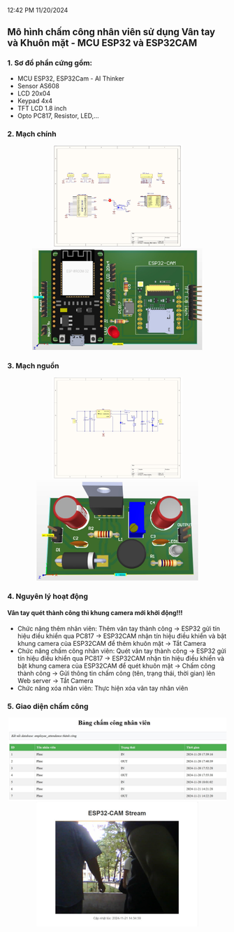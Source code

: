 12:42 PM 11/20/2024
## Mô hình chấm công nhân viên sử dụng Vân tay và Khuôn mặt - MCU ESP32 và ESP32CAM
### 1. Sơ đồ phần cứng gồm: 
- MCU ESP32, ESP32Cam - AI Thinker
- Sensor AS608
- LCD 20x04
- Keypad 4x4
- TFT LCD 1.8 inch
- Opto PC817, Resistor, LED,...
### 2. Mạch chính
<p align="center">
  <img src="PCB_Mach_Chinh/mach_chinh_schematic_pbl5.jpg" alt="Schematic Mạch chính" width="300">
  <img src="PCB_Mach_Chinh/mach_chinh_PCB_3D_pbl5.jpg" alt="PCB_3D Mạch chính" width="390">
</p>

### 3. Mạch nguồn
<p align="center">
  <img src="PCB_Mach_Nguon/mach_nguon_schematic_pbl5.jpg" alt="Schematic Mạch nguồn" width="300">
  <img src="PCB_Mach_Nguon/mach_nguon_PCB_3D_pbl5.jpg" alt="PCB_3D Mạch nguồn" width="370">
</p>

### 4. Nguyên lý hoạt động
#### Vân tay quét thành công thì khung camera mới khởi động!!!
- Chức năng thêm nhân viên: Thêm vân tay thành công -> ESP32 gửi tín hiệu điều khiển qua PC817 -> ESP32CAM nhận tín hiệu điều khiển và bật khung camera của ESP32CAM để thêm khuôn mặt -> Tắt Camera
- Chức năng chấm công nhân viên: Quét vân tay thành công -> ESP32 gửi tín hiệu điều khiển qua PC817 -> ESP32CAM nhận tín hiệu điều khiển và bật khung camera của ESP32CAM để quét khuôn mặt -> Chấm công thành công -> Gửi thông tin chấm công (tên, trạng thái, thời gian) lên Web server -> Tắt Camera
- Chức năng xóa nhân viên: Thực hiện xóa vân tay nhân viên

### 5. Giao diện chấm công
<p align="center">
  <img src="htdocs/employee_attendance_view.jpg" alt="employee_attendance_view" width="500">
  <img src="htdocs/esp32cam_stream_view.jpg" alt="esp32cam_stream_view" width="370">
</p>
